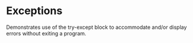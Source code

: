 # Exceptions

Demonstrates use of the try-except block to accommodate and/or display errors without exiting
a program.
